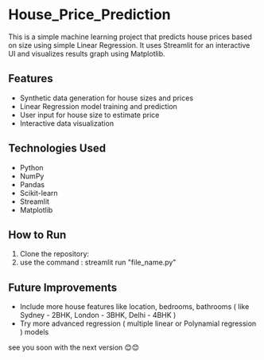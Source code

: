 # House_Price_Prediction
This is a simple machine learning project that predicts house prices based on size using simple Linear Regression. It uses Streamlit for an interactive UI and visualizes results graph using Matplotlib.

## Features
- Synthetic data generation for house sizes and prices
- Linear Regression model training and prediction
- User input for house size to estimate price
- Interactive data visualization

## Technologies Used
- Python
- NumPy
- Pandas
- Scikit-learn
- Streamlit
- Matplotlib

## How to Run
1. Clone the repository:
2. use the command : streamlit run "file_name.py"


## Future Improvements
- Include more house features like location, bedrooms, bathrooms ( like  Sydney - 2BHK, London - 3BHK, Delhi - 4BHK )
- Try more advanced regression ( multiple linear or Polynamial regression ) models

see you soon with the next version 😊😊


